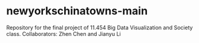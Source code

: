 # newyorkschinatowns-main
 Repository for the final project of 11.454 Big Data Visualization and Society class. Collaborators: Zhen Chen and Jianyu Li
